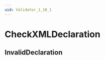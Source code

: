 ```yaml
---
uid: Validator_1_18_1
---
```


# CheckXMLDeclaration

## InvalidDeclaration

<!-- Description, Properties, ... sections are auto-generated. -->
<!-- REPLACE ME AUTO-GENERATION -->

<!-- Uncomment to add extra details -->
<!--### Details-->

<!-- Uncomment to add example code -->
<!--### Example code-->
